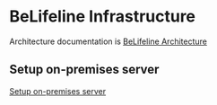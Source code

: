 # BeLifeline Infrastructure

Architecture documentation is [BeLifeline Architecture](https://github.com/halcyon-org/belifeline-architecture)

## Setup on-premises server

[Setup on-premises server](./scripts/onpre/README.md)
